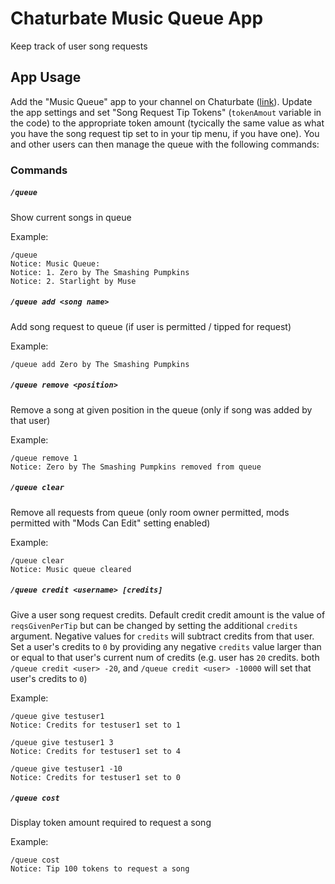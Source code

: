 # Chaturbate Music Queue App

Keep track of user song requests

## App Usage

Add the "Music Queue" app to your channel on Chaturbate ([link](https://chaturbate.com/apps2/1/a1960a32-Music-Queue/)). Update the app settings and set "Song Request Tip Tokens" (`tokenAmout` variable in the code) to the appropriate token amount (tycically the same value as what you have the song request tip set to in your tip menu, if you have one). You and other users can then manage the queue with the following commands:

### Commands

##### `/queue`

Show current songs in queue

Example:
```
/queue
Notice: Music Queue:
Notice: 1. Zero by The Smashing Pumpkins
Notice: 2. Starlight by Muse
```

##### `/queue add <song name>`

Add song request to queue (if user is permitted / tipped for request)

Example:
```
/queue add Zero by The Smashing Pumpkins
```

##### `/queue remove <position>`

Remove a song at given position in the queue (only if song was added by that user)

Example:
```
/queue remove 1
Notice: Zero by The Smashing Pumpkins removed from queue
```

##### `/queue clear`

Remove all requests from queue (only room owner permitted, mods permitted with "Mods Can Edit" setting enabled)

Example:
```
/queue clear
Notice: Music queue cleared
```

##### `/queue credit <username> [credits]`
Give a user song request credits. Default credit credit amount is the value of `reqsGivenPerTip` but can be changed by setting the additional `credits` argument. Negative values for `credits` will subtract credits from that user. Set a user's credits to `0` by providing any negative `credits` value larger than or equal to that user's current num of credits (e.g. user has `20` credits. both `/queue credit <user> -20`, and `/queue credit <user> -10000` will set that user's credits to `0`)

Example:
```
/queue give testuser1
Notice: Credits for testuser1 set to 1

/queue give testuser1 3
Notice: Credits for testuser1 set to 4

/queue give testuser1 -10
Notice: Credits for testuser1 set to 0
```

##### `/queue cost`

Display token amount required to request a song

Example:
```
/queue cost
Notice: Tip 100 tokens to request a song
```
